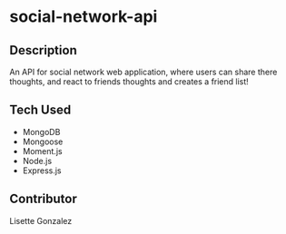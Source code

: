 # social-network-api

## Description
 An API for social network web application, where users can share there thoughts, and react to friends thoughts and creates a friend list!


 ## Tech Used
 * MongoDB
 * Mongoose
 * Moment.js
 * Node.js
 * Express.js


 ## Contributor

 Lisette Gonzalez